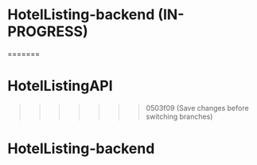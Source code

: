 # HotelListing-backend (IN-PROGRESS)
=======
# HotelListingAPI
>>>>>>> 0503f09 (Save changes before switching branches)
# HotelListing-backend
